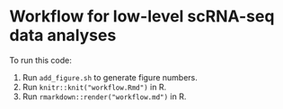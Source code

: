 # Workflow for low-level scRNA-seq data analyses

To run this code:

1. Run `add_figure.sh` to generate figure numbers.
2. Run `knitr::knit("workflow.Rmd")` in R.
3. Run `rmarkdown::render("workflow.md")` in R.
